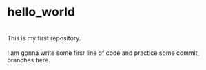 <h1>hello_world</h1>
<br>This is my first repository.</br>
<br>I am gonna write some firsr line of code and practice some commit, branches here.</br>

